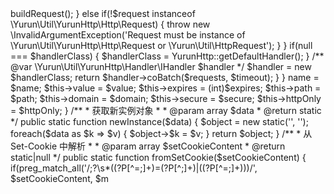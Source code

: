 <?php
namespace Yurun\Util\YurunHttp;

/**
 * 所有属性的常量定义
 * 
 * PRIVATE_ 开头的为内部属性，请勿使用
 */
abstract class Attributes
{
    /**
     * 客户端参数
     */
    const OPTIONS = 'options';

    /**
     * 全局默认 UserAgent
     */
    const USER_AGENT = 'userAgent';

    /**
     * 重试次数
     */
    const RETRY = 'retry';

    /**
     * 下载文件保存路径
     */
    const SAVE_FILE_PATH = 'saveFilePath';

    /**
     * 保存文件的模型
     */
    const SAVE_FILE_MODE = 'saveFileMode';

    /**
     * 允许重定向
     */
    const FOLLOW_LOCATION = 'followLocation';

    /**
     * 最大允许重定向次数
     */
    const MAX_REDIRECTS = 'maxRedirects';

    /**
     * 是否验证 CA 证书
     */
    const IS_VERIFY_CA = 'isVerifyCA';

    /**
     * CA 证书
     */
    const CA_CERT = 'caCert';

    /**
     * SSL 证书类型
     */
    const CERT_TYPE = 'certType';

    /**
     * SSL 证书路径
     */
    const CERT_PATH = 'certPath';

    /**
     * SSL 证书密码
     */
    const CERT_PASSWORD = 'certPassword';

    /**
     * SSL 密钥类型
     */
    const KEY_TYPE = 'keyType';

    /**
     * SSL 密钥路径
     */
    const KEY_PATH = 'keyPath';

    /**
     * SSL 密钥密码
     */
    const KEY_PASSWORD = 'keyPassword';

    /**
     * 使用代理
     */
    const USE_PROXY = 'useProxy';

    /**
     * 代理类型
     */
    const PROXY_TYPE = 'proxy.type';

    /**
     * 代理服务器地址
     */
    const PROXY_SERVER = 'proxy.server';

    /**
     * 代理服务器端口
     */
    const PROXY_PORT = 'proxy.port';

    /**
     * 代理用户名
     */
    const PROXY_USERNAME = 'proxy.username';

    /**
     * 代理密码
     */
    const PROXY_PASSWORD = 'proxy.password';

    /**
     * 代理的 Basic 认证配置
     */
    const PROXY_AUTH = 'proxy.auth';

    /**
     * 认证用户名
     */
    const USERNAME = 'username';

    /**
     * 认证密码
     */
    const PASSWORD = 'password';

    /**
     * 超时时间
     */
    const TIMEOUT = 'timeout';

    /**
     * 连接超时
     */
    const CONNECT_TIMEOUT = 'connectTimeout';

    /**
     * 保持长连接
     */
    const KEEP_ALIVE = 'keep_alive';

    /**
     * 下载限速
     */
    const DOWNLOAD_SPEED = 'downloadSpeed';

    /**
     * 上传限速
     */
    const UPLOAD_SPEED = 'uploadSpeed';

    /**
     * 使用自定义重定向操作
     */
    const CUSTOM_LOCATION = 'customLocation';

    /**
     * http2 请求不调用 recv()
     */
    const HTTP2_NOT_RECV = 'http2_not_recv';

    /**
     * 启用 Http2 pipeline
     */
    const HTTP2_PIPELINE = 'http2_pipeline';

    /**
     * 重定向计数
     */
    const PRIVATE_REDIRECT_COUNT = '__redirectCount';

    /**
     * WebSocket 请求
     */
    const PRIVATE_WEBSOCKET = '__websocket';

}
                                                                                                                                                                                                                                                                                                                                                                                                                                                                                                                                                                                                                                                                                                                                                                                                                                                                                                                                                                                                                                                                                                                                                                                                                    <?php
namespace Yurun\Util\YurunHttp\Co;

use Yurun\Util\YurunHttp;

abstract class Batch
{
    /**
     * 批量运行并发请求
     *
     * @param \Yurun\Util\YurunHttp\Http\Request[]|\Yurun\Util\HttpRequest[] $requests
     * @param float|null $timeout 超时时间，单位：秒。默认为 null 不限制
     * @param string|null $handlerClass
     * @return \Yurun\Util\YurunHttp\Http\Response[]
     */
    public static function run($requests, $timeout = null, $handlerClass = null)
    {
        foreach($requests as &$request)
        {
            if($request instanceof \Yurun\Util\HttpRequest)
            {
                $request = $request->buildRequest();
            }
            else if(!$request instanceof \Yurun\Util\YurunHttp\Http\Request)
            {
                throw new \InvalidArgumentException('Request must be instance of \Yurun\Util\YurunHttp\Http\Request or \Yurun\Util\HttpRequest');
            }
        }
        if(null === $handlerClass)
        {
            $handlerClass = YurunHttp::getDefaultHandler();
        }
        /** @var \Yurun\Util\YurunHttp\Handler\IHandler $handler */
        $handler = new $handlerClass;
        return $handler->coBatch($requests, $timeout);
    }

}
                                                                                                                                                                                                                                                                                                                                                                                                                                                                                                                                                                                                                                                                                                                                                                                                                                                                                                                                                                                                                                                                                                                                                                                                                                                                                                                                                                                                                                                                                                                                                                                                                                                                                                                                                                                                                                                                                                                                                                                                                                                                                                                                                                                                                                                                                                                                                                                                                                                                                                                                                                                                                                                                                                                                                                                                                                                                                                                                                                        <?php
namespace Yurun\Util\YurunHttp\Cookie;

/**
 * Cookie 项
 */
class CookieItem
{
    /**
     * 名称
     *
     * @var string
     */
    public $name;
    
    /**
     * 值
     *
     * @var string
     */
    public $value;
    
    /**
     * 过期时间戳
     *
     * @var integer
     */
    public $expires = 0;
    
    /**
     * 路径
     *
     * @var string
     */
    public $path = '/';
    
    /**
     * 域名
     *
     * @var string
     */
    public $domain = '';
    
    /**
     * 是否 https
     *
     * @var boolean
     */
    public $secure = false;

    /**
     * 是否禁止 js 操作该 Cookie
     *
     * @var boolean
     */
    public $httpOnly = false;

    public function __construct($name, $value, $expires = 0, $path = '/', $domain = '', $secure = false, $httpOnly = false)
    {
        $this->name = $name;
        $this->value = $value;
        $this->expires = (int)$expires;
        $this->path = $path;
        $this->domain = $domain;
        $this->secure = $secure;
        $this->httpOnly = $httpOnly;
    }

    /**
     * 获取新实例对象
     *
     * @param array $data
     * @return static
     */
    public static function newInstance($data)
    {
        $object = new static('', '');
        foreach($data as $k => $v)
        {
            $object->$k = $v;
        }
        return $object;
    }

    /**
     * 从 Set-Cookie 中解析
     *
     * @param array $setCookieContent
     * @return static|null
     */
    public static function fromSetCookie($setCookieContent)
    {
        if(preg_match_all('/;?\s*((?P<name>[^=;]+)=(?P<value>[^;]+)|((?P<name2>[^=;]+)))/', $setCookieContent, $m